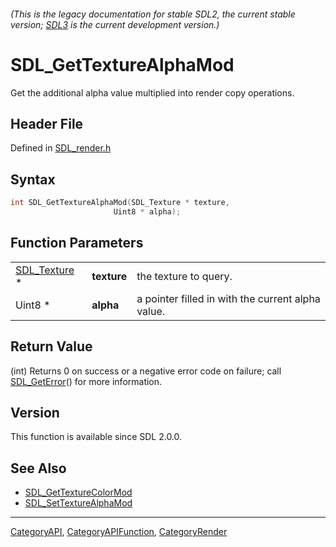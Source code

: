 ###### (This is the legacy documentation for stable SDL2, the current stable version; [SDL3](https://wiki.libsdl.org/SDL3/) is the current development version.)
# SDL_GetTextureAlphaMod

Get the additional alpha value multiplied into render copy operations.

## Header File

Defined in [SDL_render.h](https://github.com/libsdl-org/SDL/blob/SDL2/include/SDL_render.h)

## Syntax

```c
int SDL_GetTextureAlphaMod(SDL_Texture * texture,
                       Uint8 * alpha);
```

## Function Parameters

|                              |             |                                                   |
| ---------------------------- | ----------- | ------------------------------------------------- |
| [SDL_Texture](SDL_Texture) * | **texture** | the texture to query.                             |
| Uint8 *                      | **alpha**   | a pointer filled in with the current alpha value. |

## Return Value

(int) Returns 0 on success or a negative error code on failure; call
[SDL_GetError](SDL_GetError)() for more information.

## Version

This function is available since SDL 2.0.0.

## See Also

- [SDL_GetTextureColorMod](SDL_GetTextureColorMod)
- [SDL_SetTextureAlphaMod](SDL_SetTextureAlphaMod)

----
[CategoryAPI](CategoryAPI), [CategoryAPIFunction](CategoryAPIFunction), [CategoryRender](CategoryRender)

